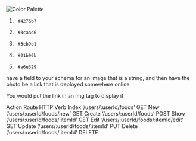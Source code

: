 ![Color Palette](./assets/45450.png)
1.  	#4276b7
2.      #3caad6
3.      #3cb9e1
4.      #21b96b
5.      #a6e329

have a field to your schema for an image that is a string, and then have the photo be a link that is deployed somewhere online

You would put the link in an img tag to display it

Action 	Route 	HTTP Verb
Index 	‘/users/:userId/foods’ 	GET
New 	‘/users/:userId/foods/new’ 	GET
Create 	‘/users/:userId/foods’ 	POST
Show 	‘/users/:userId/foods/:itemId’ 	GET
Edit 	‘/users/:userId/foods/:itemId/edit’ 	GET
Update 	‘/users/:userId/foods/:itemId’ 	PUT
Delete 	‘/users/:userId/foods/:itemId’ 	DELETE

